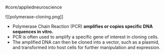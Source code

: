 #core/appliedneuroscience

![[polymerase-cloning.png]]

- Polymerase Chain Reaction (PCR) **amplifies or copies specific DNA sequences in vitro.**
- PCR is often used to amplify a specific gene of interest in cloning cells.
- The amplified DNA can then be cloned into a vector, such as a plasmid, and transformed into host cells for further manipulation and expression.
